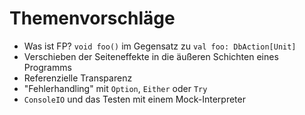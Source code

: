 # Themenvorschläge

* Was ist FP? `void foo()` im Gegensatz zu `val foo: DbAction[Unit]`
* Verschieben der Seiteneffekte in die äußeren Schichten eines Programms
* Referenzielle Transparenz
* "Fehlerhandling" mit `Option`, `Either` oder `Try`
* `ConsoleIO` und das Testen mit einem Mock-Interpreter
